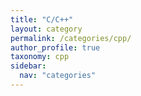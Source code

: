 ```yaml
---
title: "C/C++"
layout: category
permalink: /categories/cpp/
author_profile: true
taxonomy: cpp
sidebar:
  nav: "categories"
---
```

